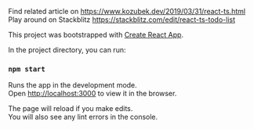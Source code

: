 Find related article on https://www.kozubek.dev/2019/03/31/react-ts.html
Play around on Stackblitz https://stackblitz.com/edit/react-ts-todo-list

This project was bootstrapped with [Create React App](https://github.com/facebook/create-react-app).

In the project directory, you can run:

### `npm start`

Runs the app in the development mode.<br>
Open [http://localhost:3000](http://localhost:3000) to view it in the browser.

The page will reload if you make edits.<br>
You will also see any lint errors in the console.
